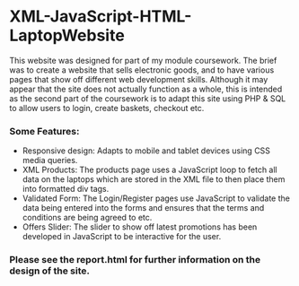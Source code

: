 # XML-JavaScript-HTML-LaptopWebsite
This website was designed for part of my module coursework. The brief was to create a website that sells electronic goods, and to have various pages that show off different web development skills. Although it may appear that the site does not actually function as a whole, this is intended as the second part of the coursework is to adapt this site using PHP & SQL to allow users to login, create baskets, checkout etc. 
### Some Features:
- Responsive design: Adapts to mobile and tablet devices using CSS media queries.
- XML Products: The products page uses a JavaScript loop to fetch all data on the laptops which are stored in the XML file to then place them into formatted div tags.
- Validated Form: The Login/Register pages use JavaScript to validate the data being entered into the forms and ensures that the terms and conditions are being agreed to etc.
- Offers Slider: The slider to show off latest promotions has been developed in JavaScript to be interactive for the user.
### Please see the report.html for further information on the design of the site.
